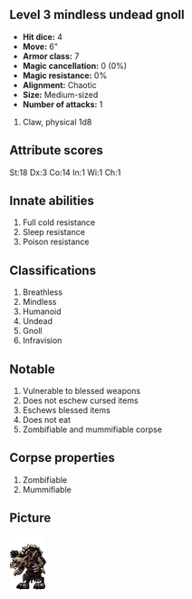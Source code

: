 ## Level 3 mindless undead gnoll

- **Hit dice:** 4
- **Move:** 6"
- **Armor class:** 7
- **Magic cancellation:** 0 (0%)
- **Magic resistance:** 0%
- **Alignment:** Chaotic
- **Size:** Medium-sized
- **Number of attacks:** 1
1. Claw, physical 1d8

## Attribute scores

St:18 Dx:3 Co:14 In:1 Wi:1 Ch:1

## Innate abilities

1. Full cold resistance
2. Sleep resistance
3. Poison resistance

## Classifications

1. Breathless
2. Mindless
3. Humanoid
4. Undead
5. Gnoll
6. Infravision

## Notable

1. Vulnerable to blessed weapons
2. Does not eschew cursed items
3. Eschews blessed items
4. Does not eat
5. Zombifiable and mummifiable corpse

## Corpse properties

1. Zombifiable
2. Mummifiable

## Picture

![Gnoll zombie](https://github.com/hyvanmielenpelit/GnollHackTileSet/blob/main/Monsters/gnoll_zombie/gnoll_zombie.png)
